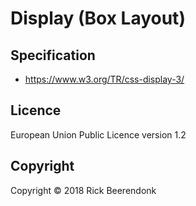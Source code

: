 # Display (Box Layout)

## Specification

- https://www.w3.org/TR/css-display-3/

## Licence

European Union Public Licence version 1.2

## Copyright

Copyright © 2018 Rick Beerendonk

